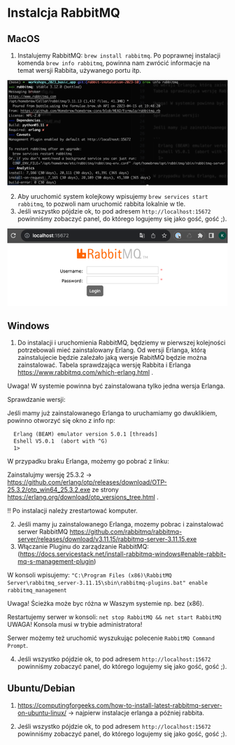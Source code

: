 # Instalcja RabbitMQ

## MacOS

1. Instalujemy RabbitMQ: `brew install rabbitmq`. Po poprawnej instalacji komenda `brew info rabbitmq`, powinna nam zwrócić informacje na temat wersji Rabbita, używanego portu itp.

![Alt text](image.png)


2. Aby uruchomić system kolejkowy wpisujemy `brew services start rabbitmq`, to pozwoli nam uruchomić rabbita lokalnie w tle.
3. Jeśli wszystko pójdzie ok, to pod adresem `http://localhost:15672` powinniśmy zobaczyć panel, do którego logujemy się jako gość, gość ;).

![Alt text](image-1.png)

## Windows

1. Do instalacji i uruchomienia RabbitMQ, będziemy w pierwszej kolejności potrzebowali mieć zainstalowany Erlang.
Od wersji Erlanga, którą zainstalujecie będzie zależało jaką wersje RabitMQ będzie można zainstalować. 
Tabela sprawdzająca wersję Rabbita i Erlanga https://www.rabbitmq.com/which-erlang.html .

Uwaga! W systemie powinna być zainstalowana tylko jedna wersja Erlanga.

Sprawdzanie wersji:

Jeśli mamy już zainstalowanego Erlanga to uruchamiamy go dwuklikiem, powinno otworzyć się okno z info np:

```
  Erlang (BEAM) emulator version 5.0.1 [threads]
  Eshell V5.0.1  (abort with ^G)
  1>
```

W przypadku braku Erlanga, możemy go pobrać z linku:

Zainstalujmy wersję 25.3.2 -> https://github.com/erlang/otp/releases/download/OTP-25.3.2/otp_win64_25.3.2.exe
ze strony https://erlang.org/download/otp_versions_tree.html .

!! Po instalacji należy zrestartować komputer.


2. Jeśli mamy ju zainstalowanego Erlanga, mozemy pobrac i zainstalować serwer RabbitMQ https://github.com/rabbitmq/rabbitmq-server/releases/download/v3.11.15/rabbitmq-server-3.11.15.exe
3. Włączanie Pluginu do zarządzanie RabbitMQ: (https://docs.servicestack.net/install-rabbitmq-windows#enable-rabbit-mq-s-management-plugin)

W konsoli wpisujemy: 
`"C:\Program Files (x86)\RabbitMQ Server\rabbitmq_server-3.11.15\sbin\rabbitmq-plugins.bat" enable rabbitmq_management`

Uwaga! Ścieżka może byc różna w Waszym systemie np. bez (x86).

Restartujemy serwer w konsoli: `net stop RabbitMQ && net start RabbitMQ` UWAGA! Konsola musi w trybie administratora!

Serwer możemy też uruchomić wyszukując polecenie `RabbitMQ Command Prompt`.

4. Jeśli wszystko pójdzie ok, to pod adresem `http://localhost:15672` powinniśmy zobaczyć panel, do którego logujemy się jako gość, gość ;).


## Ubuntu/Debian

1. https://computingforgeeks.com/how-to-install-latest-rabbitmq-server-on-ubuntu-linux/ -> najpierw instalacje erlanga a później rabbita.

2. Jeśli wszystko pójdzie ok, to pod adresem `http://localhost:15672` powinniśmy zobaczyć panel, do którego logujemy się jako gość, gość ;).
